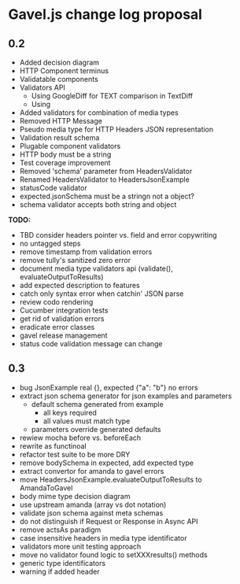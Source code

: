 # Gavel.js change log proposal

## 0.2
- Added decision diagram
- HTTP Component terminus
- Validatable components
- Validators API
  - Using GoogleDiff for TEXT comparison in TextDiff
  - Using 
- Added validators for combination of media types
- Removed HTTP Message
- Pseudo media type for HTTP Headers JSON representation
- Validation result schema
- Plugable component validators
- HTTP body must be a string
- Test coverage improvement
- Removed 'schema' parameter from HeadersValidator
- Renamed HeadersValidator to HeadersJsonExample
- statusCode validator
- expected.jsonSchema must be a stringn not a object?
- schema validator accepts both string and object

**TODO:**
- TBD consider headers pointer vs. field and error copywriting
- no untagged steps
- remove timestamp from validation errors
- remove tully's sanitized zero error
- document media type validators api (validate(), evaluateOutputToResults)
- add expected description to features
- catch only syntax error when catchin' JSON parse
- review codo rendering
- Cucumber integration tests
- get rid of validation errors
- eradicate error classes
- gavel release management
- status code validation message can change

## 0.3
- bug JsonExample real {}, expected {"a": "b"} no errors
- extract json schema generator for json examples and parameters
  - default schema generated from example
    - all keys required
    - all values must match type
  - parameters override generated defaults
- rewiew mocha before vs. beforeEach
- rewrite as functinoal
- refactor test suite to be more DRY
- remove bodySchema in expected, add expected type
- extract convertor for amanda to gavel errors
- move HeadersJsonExample.evaluateOutputToResults to AmandaToGavel
- body mime type decision diagram
- use upstream amanda (array vs dot notation)
- validate json schema against meta schemas
- do not distinguish if Request or Response in Async API
- remove actsAs paradigm
- case insensitive headers in media type identificator
- validators more unit testing approach
- move no validator found logic to setXXXresults() methods
- generic type identificators
- warning if added header

